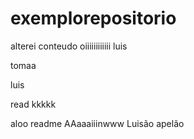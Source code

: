 # exemplorepositorio
alterei conteudo
oiiiiiiiiiiii
luis


tomaa


luis


read kkkkk


aloo
                     readme
AAaaaiiinwww Luisão apelão
